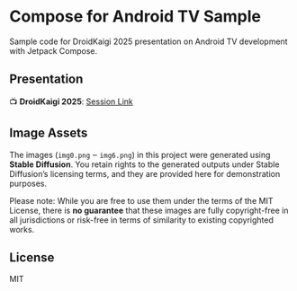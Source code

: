 # Compose for Android TV Sample

Sample code for DroidKaigi 2025 presentation on Android TV development with Jetpack Compose.

## Presentation

📺 **DroidKaigi 2025**: [Session Link](https://2025.droidkaigi.jp/timetable/946001/)

## Image Assets

The images (`img0.png` ‒ `img6.png`) in this project were generated using **Stable Diffusion**.
You retain rights to the generated outputs under Stable Diffusion’s licensing terms, and they are provided here for demonstration purposes.

Please note: While you are free to use them under the terms of the MIT License, there is **no guarantee** that these images are fully copyright-free in all jurisdictions or risk-free in terms of similarity to existing copyrighted works.

## License

MIT
